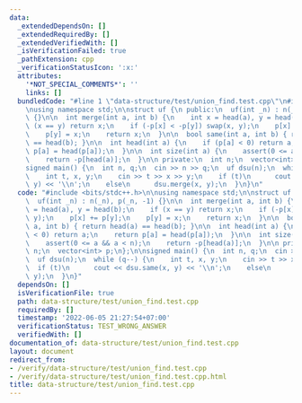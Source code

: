 ```yaml
---
data:
  _extendedDependsOn: []
  _extendedRequiredBy: []
  _extendedVerifiedWith: []
  _isVerificationFailed: true
  _pathExtension: cpp
  _verificationStatusIcon: ':x:'
  attributes:
    '*NOT_SPECIAL_COMMENTS*': ''
    links: []
  bundledCode: "#line 1 \"data-structure/test/union_find.test.cpp\"\n#include <bits/stdc++.h>\n\
    \nusing namespace std;\n\nstruct uf {\n public:\n  uf(int _n) : n(_n), p(_n, -1)\
    \ {}\n\n  int merge(int a, int b) {\n    int x = head(a), y = head(b);\n    if\
    \ (x == y) return x;\n    if (-p[x] < -p[y]) swap(x, y);\n    p[x] += p[y];\n\
    \    p[y] = x;\n    return x;\n  }\n\n  bool same(int a, int b) { return head(a)\
    \ == head(b); }\n\n  int head(int a) {\n    if (p[a] < 0) return a;\n    return\
    \ p[a] = head(p[a]);\n  }\n\n  int size(int a) {\n    assert(0 <= a && a < n);\n\
    \    return -p[head(a)];\n  }\n\n private:\n  int n;\n  vector<int> p;\n};\n\n\
    signed main() {\n  int n, q;\n  cin >> n >> q;\n  uf dsu(n);\n  while (q--) {\n\
    \    int t, x, y;\n    cin >> t >> x >> y;\n    if (t)\n      cout << dsu.same(x,\
    \ y) << '\\n';\n    else\n      dsu.merge(x, y);\n  }\n}\n"
  code: "#include <bits/stdc++.h>\n\nusing namespace std;\n\nstruct uf {\n public:\n\
    \  uf(int _n) : n(_n), p(_n, -1) {}\n\n  int merge(int a, int b) {\n    int x\
    \ = head(a), y = head(b);\n    if (x == y) return x;\n    if (-p[x] < -p[y]) swap(x,\
    \ y);\n    p[x] += p[y];\n    p[y] = x;\n    return x;\n  }\n\n  bool same(int\
    \ a, int b) { return head(a) == head(b); }\n\n  int head(int a) {\n    if (p[a]\
    \ < 0) return a;\n    return p[a] = head(p[a]);\n  }\n\n  int size(int a) {\n\
    \    assert(0 <= a && a < n);\n    return -p[head(a)];\n  }\n\n private:\n  int\
    \ n;\n  vector<int> p;\n};\n\nsigned main() {\n  int n, q;\n  cin >> n >> q;\n\
    \  uf dsu(n);\n  while (q--) {\n    int t, x, y;\n    cin >> t >> x >> y;\n  \
    \  if (t)\n      cout << dsu.same(x, y) << '\\n';\n    else\n      dsu.merge(x,\
    \ y);\n  }\n}"
  dependsOn: []
  isVerificationFile: true
  path: data-structure/test/union_find.test.cpp
  requiredBy: []
  timestamp: '2022-06-05 21:27:54+07:00'
  verificationStatus: TEST_WRONG_ANSWER
  verifiedWith: []
documentation_of: data-structure/test/union_find.test.cpp
layout: document
redirect_from:
- /verify/data-structure/test/union_find.test.cpp
- /verify/data-structure/test/union_find.test.cpp.html
title: data-structure/test/union_find.test.cpp
---
```

